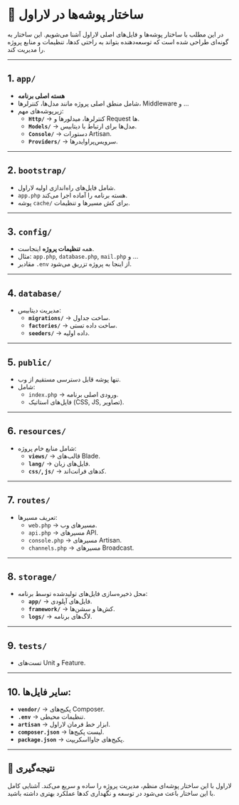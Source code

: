 # 📂 ساختار پوشه‌ها در لاراول

در این مطلب با ساختار پوشه‌ها و فایل‌های اصلی لاراول آشنا می‌شویم. این ساختار به گونه‌ای طراحی شده است که توسعه‌دهنده بتواند به راحتی کدها، تنظیمات و منابع پروژه را مدیریت کند.

---

## 1. `app/`
- **هسته اصلی برنامه**
- شامل منطق اصلی پروژه مانند مدل‌ها، کنترلرها، Middleware و ...
- زیرپوشه‌های مهم:
  - **`Http/`** → کنترلرها، میدلور‌ها و Request ها.
  - **`Models/`** → مدل‌ها برای ارتباط با دیتابیس.
  - **`Console/`** → دستورات Artisan.
  - **`Providers/`** → سرویس‌پراوایدرها.

---

## 2. `bootstrap/`
- شامل فایل‌های راه‌اندازی اولیه لاراول.
- `app.php` هسته برنامه را آماده اجرا می‌کند.
- پوشه `cache/` برای کش مسیرها و تنظیمات.

---

## 3. `config/`
- همه **تنظیمات پروژه** اینجاست.
- مثال: `app.php`, `database.php`, `mail.php` و ...
- مقادیر `.env` از اینجا به پروژه تزریق می‌شود.

---

## 4. `database/`
- مدیریت دیتابیس:
  - **`migrations/`** → ساخت جداول.
  - **`factories/`** → ساخت داده تستی.
  - **`seeders/`** → داده اولیه.

---

## 5. `public/`
- تنها پوشه قابل دسترسی مستقیم از وب.
- شامل:
  - `index.php` → ورودی اصلی برنامه.
  - فایل‌های استاتیک (CSS, JS, تصاویر).

---

## 6. `resources/`
- شامل منابع خام پروژه:
  - **`views/`** → قالب‌های Blade.
  - **`lang/`** → فایل‌های زبان.
  - **`css/`, `js/`** → کدهای فرانت‌اند.

---

## 7. `routes/`
- تعریف مسیرها:
  - `web.php` → مسیرهای وب.
  - `api.php` → مسیرهای API.
  - `console.php` → مسیرهای Artisan.
  - `channels.php` → مسیرهای Broadcast.

---

## 8. `storage/`
- محل ذخیره‌سازی فایل‌های تولیدشده توسط برنامه:
  - **`app/`** → فایل‌های آپلودی.
  - **`framework/`** → کش‌ها و سشن‌ها.
  - **`logs/`** → لاگ‌های برنامه.

---

## 9. `tests/`
- تست‌های Unit و Feature.

---

## 10. سایر فایل‌ها:
- **`vendor/`** → پکیج‌های Composer.
- **`.env`** → تنظیمات محیطی.
- **`artisan`** → ابزار خط فرمان لاراول.
- **`composer.json`** → لیست پکیج‌ها.
- **`package.json`** → پکیج‌های جاوااسکریپت.

---

## 📌 نتیجه‌گیری
لاراول با این ساختار پوشه‌ای منظم، مدیریت پروژه را ساده و سریع می‌کند. آشنایی کامل با این ساختار باعث می‌شود در توسعه و نگهداری کدها عملکرد بهتری داشته باشید.
